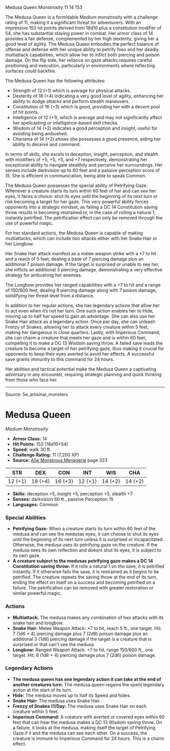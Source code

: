 <MonsterName/>Medusa Queen</MonsterName>
<CreatureType/>Monstrosity</CreatureType>
<CR/>11</CR>
<AC/>14</AC>
<HP/>153</HP>
<summary>The Medusa Queen is a formidable Medium monstrosity with a challenge rating of 11, making it a significant threat for adventurers. With an impressive 153 hit points derived from 18d10 plus a constitution modifier of 54, she has substantial staying power in combat. Her armor class of 14 provides a fair defense, complemented by her high dexterity, giving her a good level of agility. The Medusa Queen embodies the perfect balance of offense and defense with her unique ability to petrify foes and her deadly multiattack capabilities, which allow her to inflict both piercing and poison damage. On the flip side, her reliance on gaze attacks requires careful positioning and execution, particularly in environments where reflecting surfaces could backfire. </summary>

<detail>

The Medusa Queen has the following attributes: 
- Strength of 12 (+1) which is average for physical attacks.
- Dexterity of 18 (+4) indicating a very good level of agility, enhancing her ability to dodge attacks and perform stealth maneuvers.
- Constitution of 16 (+3) which is good, providing her with a decent pool of hit points.
- Intelligence of 12 (+1), which is average and may not significantly affect her spellcasting or intelligence-based skill checks.
- Wisdom of 14 (+2) indicates a good perception and insight, useful for avoiding being ambushed.
- Charisma of 14 (+2) shows she possesses a good presence, aiding her ability to deceive and command.

In terms of skills, she excels in deception, insight, perception, and stealth with modifiers of +5, +5, +5, and +7 respectively, demonstrating her exceptional ability to navigate stealthily and perceive her surroundings. Her senses include darkvision up to 60 feet and a passive perception score of 15. She is efficient in communication, being able to speak Common.

The Medusa Queen possesses the special ability of Petrifying Gaze. Whenever a creature starts its turn within 60 feet of her and can see her eyes, it faces a choice: shut its eyes until the beginning of its next turn or risk becoming a target for her gaze. This very powerful ability forces opponents into a strategic mindset, as failing a DC 14 Constitution saving throw results in becoming restrained or, in the case of rolling a natural 1, instantly petrified. The petrification effect can only be removed through the use of powerful magic.

For her standard actions, the Medusa Queen is capable of making multiattacks, which can include two attacks either with her Snake Hair or her Longbow. 

Her Snake Hair attack manifest as a melee weapon strike with a +7 to hit and a reach of 5 feet, dealing a base of 7 piercing damage plus an additional 7 poison damage. If the target is surprised or unable to see her, she inflicts an additional 3 piercing damage, demonstrating a very effective strategy for ambushing her enemies. 

The Longbow provides her ranged capabilities with a +7 to hit and a range of 150/600 feet, dealing 8 piercing damage along with 7 poison damage, solidifying her threat level from a distance.

In addition to her regular actions, she has legendary actions that allow her to act even when it’s not her turn. One such action enables her to Hide, moving up to half her speed to gain an advantage. She can also use her Snake Hair attack as a legendary action. Once per day, she can unleash Frenzy of Snakes, allowing her to attack every creature within 5 feet, making her dangerous in close quarters. Lastly, with Imperious Command, she can charm a creature that meets her gaze and is within 60 feet, compelling it to make a DC 13 Wisdom saving throw. A failed save leads the creature to become a target of her petrifying gaze, thus making it crucial for opponents to keep their eyes averted to avoid her effects. A successful save grants immunity to this command for 24 hours.

Her abilities and tactical potential make the Medusa Queen a captivating adversary in any encounter, requiring strategic planning and quick thinking from those who face her.</detail>



---

Source: 5e_artisinal_monsters

# Medusa Queen

*Medium* *Monstrosity*

- **Armor Class:** 14
- **Hit Points:** 153 (18d10+54)
- **Speed:** walk 30 ft.
- **Challenge Rating:** 11 (7,200 XP)
- **Source:** [A5e Monstrous Menagerie](https://enpublishingrpg.com/products/level-up-monstrous-menagerie-a5e) page 323

| STR | DEX | CON | INT | WIS | CHA |
| --- | --- | --- | --- | --- | --- |
| 12 (+1) | 18 (+4) | 16 (+3) | 12 (+1) | 14 (+2) | 14 (+2) |

- **Skills:** deception +5, insight +5, perception +5, stealth +7
- **Senses:** darkvision 60 ft., passive Perception 15
- **Languages:** Common

### Special Abilities

- **Petrifying Gaze:** When a creature starts its turn within 60 feet of the medusa and can see the medusas eyes, it can choose to shut its eyes until the beginning of its next turn unless it is surprised or incapacitated. Otherwise, the medusa uses its petrifying gaze on the creature. If the medusa sees its own reflection and doesnt shut its eyes, it is subject to its own gaze.
- **A creature subject to the medusas petrifying gaze makes a DC 14 Constitution saving throw:** If it rolls a natural 1 on the save, it is petrified instantly. If it otherwise fails the save, it is restrained as it begins to be petrified. The creature repeats the saving throw at the end of its turn, ending the effect on itself on a success and becoming petrified on a failure. The petrification can be removed with greater restoration or similar powerful magic.

### Actions

- **Multiattack:** The medusa makes any combination of two attacks with its snake hair and longbow.
- **Snake Hair:** Melee Weapon Attack: +7 to hit, reach 5 ft., one target. Hit: 7 (1d6 + 4) piercing damage plus 7 (2d6) poison damage  plus an additional 3 (1d6) piercing damage if the target is a creature that is surprised or that can't see the medusa.
- **Longbow:** Ranged Weapon Attack: +7 to hit, range 150/600 ft., one target. Hit: 8 (1d8 + 4) piercing damage plus 7 (2d6) poison damage.



### Legendary Actions

- **The medusa queen has one legendary action it can take at the end of another creatures turn:** The medusa queen regains the spent legendary action at the start of its turn.
- **Hide:** The medusa moves up to half its Speed and hides.
- **Snake Hair:** The medusa uses Snake Hair.
- **Frenzy of Snakes (1/Day:** The medusa uses Snake Hair on each creature within 5 feet.
- **Imperious Command:** A creature with averted or covered eyes within 60 feet that can hear the medusa makes a DC 13 Wisdom saving throw. On a failure, it looks at the medusa, making itself the target of Petrifying Gaze if it and the medusa can see each other. On a success, the creature is immune to Imperious Command for 24 hours. This is a charm effect.


